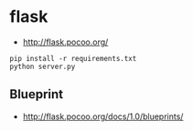 # flask

* http://flask.pocoo.org/

```
pip install -r requirements.txt
python server.py
```

## Blueprint

* http://flask.pocoo.org/docs/1.0/blueprints/
